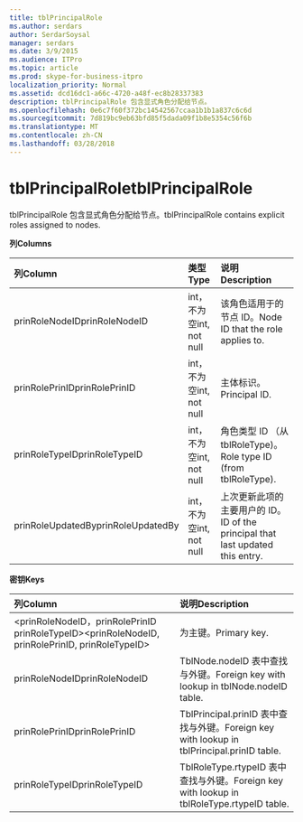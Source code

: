 ```yaml
---
title: tblPrincipalRole
ms.author: serdars
author: SerdarSoysal
manager: serdars
ms.date: 3/9/2015
ms.audience: ITPro
ms.topic: article
ms.prod: skype-for-business-itpro
localization_priority: Normal
ms.assetid: dcd16dc1-a66c-4720-a48f-ec8b28337383
description: tblPrincipalRole 包含显式角色分配给节点。
ms.openlocfilehash: 0e6c7f60f372bc14542567ccaa1b1b1a837c6c6d
ms.sourcegitcommit: 7d819bc9eb63bfd85f5dada09f1b8e5354c56f6b
ms.translationtype: MT
ms.contentlocale: zh-CN
ms.lasthandoff: 03/28/2018
---
```

# <a name="tblprincipalrole"></a><span data-ttu-id="65215-103">tblPrincipalRole</span><span class="sxs-lookup"><span data-stu-id="65215-103">tblPrincipalRole</span></span>
 
<span data-ttu-id="65215-104">tblPrincipalRole 包含显式角色分配给节点。</span><span class="sxs-lookup"><span data-stu-id="65215-104">tblPrincipalRole contains explicit roles assigned to nodes.</span></span>
  
<span data-ttu-id="65215-105">**列**</span><span class="sxs-lookup"><span data-stu-id="65215-105">**Columns**</span></span>

|<span data-ttu-id="65215-106">**列**</span><span class="sxs-lookup"><span data-stu-id="65215-106">**Column**</span></span>|<span data-ttu-id="65215-107">**类型**</span><span class="sxs-lookup"><span data-stu-id="65215-107">**Type**</span></span>|<span data-ttu-id="65215-108">**说明**</span><span class="sxs-lookup"><span data-stu-id="65215-108">**Description**</span></span>|
|:-----|:-----|:-----|
|<span data-ttu-id="65215-109">prinRoleNodeID</span><span class="sxs-lookup"><span data-stu-id="65215-109">prinRoleNodeID</span></span>  <br/> |<span data-ttu-id="65215-110">int，不为空</span><span class="sxs-lookup"><span data-stu-id="65215-110">int, not null</span></span>  <br/> |<span data-ttu-id="65215-111">该角色适用于的节点 ID。</span><span class="sxs-lookup"><span data-stu-id="65215-111">Node ID that the role applies to.</span></span>  <br/> |
|<span data-ttu-id="65215-112">prinRolePrinID</span><span class="sxs-lookup"><span data-stu-id="65215-112">prinRolePrinID</span></span>  <br/> |<span data-ttu-id="65215-113">int，不为空</span><span class="sxs-lookup"><span data-stu-id="65215-113">int, not null</span></span>  <br/> |<span data-ttu-id="65215-114">主体标识。</span><span class="sxs-lookup"><span data-stu-id="65215-114">Principal ID.</span></span>  <br/> |
|<span data-ttu-id="65215-115">prinRoleTypeID</span><span class="sxs-lookup"><span data-stu-id="65215-115">prinRoleTypeID</span></span>  <br/> |<span data-ttu-id="65215-116">int，不为空</span><span class="sxs-lookup"><span data-stu-id="65215-116">int, not null</span></span>  <br/> |<span data-ttu-id="65215-117">角色类型 ID （从 tblRoleType)。</span><span class="sxs-lookup"><span data-stu-id="65215-117">Role type ID (from tblRoleType).</span></span>  <br/> |
|<span data-ttu-id="65215-118">prinRoleUpdatedBy</span><span class="sxs-lookup"><span data-stu-id="65215-118">prinRoleUpdatedBy</span></span>  <br/> |<span data-ttu-id="65215-119">int，不为空</span><span class="sxs-lookup"><span data-stu-id="65215-119">int, not null</span></span>  <br/> |<span data-ttu-id="65215-120">上次更新此项的主要用户的 ID。</span><span class="sxs-lookup"><span data-stu-id="65215-120">ID of the principal that last updated this entry.</span></span>  <br/> |
   
<span data-ttu-id="65215-121">**密钥**</span><span class="sxs-lookup"><span data-stu-id="65215-121">**Keys**</span></span>

|<span data-ttu-id="65215-122">**列**</span><span class="sxs-lookup"><span data-stu-id="65215-122">**Column**</span></span>|<span data-ttu-id="65215-123">**说明**</span><span class="sxs-lookup"><span data-stu-id="65215-123">**Description**</span></span>|
|:-----|:-----|
|<span data-ttu-id="65215-124">\<prinRoleNodeID，prinRolePrinID prinRoleTypeID\></span><span class="sxs-lookup"><span data-stu-id="65215-124">\<prinRoleNodeID, prinRolePrinID, prinRoleTypeID\></span></span>  <br/> |<span data-ttu-id="65215-125">为主键。</span><span class="sxs-lookup"><span data-stu-id="65215-125">Primary key.</span></span>  <br/> |
|<span data-ttu-id="65215-126">prinRoleNodeID</span><span class="sxs-lookup"><span data-stu-id="65215-126">prinRoleNodeID</span></span>  <br/> |<span data-ttu-id="65215-127">TblNode.nodeID 表中查找与外键。</span><span class="sxs-lookup"><span data-stu-id="65215-127">Foreign key with lookup in tblNode.nodeID table.</span></span>  <br/> |
|<span data-ttu-id="65215-128">prinRolePrinID</span><span class="sxs-lookup"><span data-stu-id="65215-128">prinRolePrinID</span></span>  <br/> |<span data-ttu-id="65215-129">TblPrincipal.prinID 表中查找与外键。</span><span class="sxs-lookup"><span data-stu-id="65215-129">Foreign key with lookup in tblPrincipal.prinID table.</span></span>  <br/> |
|<span data-ttu-id="65215-130">prinRoleTypeID</span><span class="sxs-lookup"><span data-stu-id="65215-130">prinRoleTypeID</span></span>  <br/> |<span data-ttu-id="65215-131">TblRoleType.rtypeID 表中查找与外键。</span><span class="sxs-lookup"><span data-stu-id="65215-131">Foreign key with lookup in tblRoleType.rtypeID table.</span></span>  <br/> |
   

